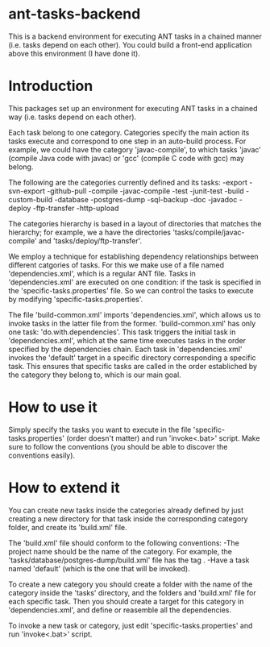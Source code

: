 ant-tasks-backend
=================

This is a backend environment for executing ANT tasks in a chained manner (i.e. tasks depend on each other). You could build a front-end application above this environment (I have done it).

Introduction
============

This packages set up an environment for executing ANT tasks in a chained way (i.e. tasks depend on each other).

Each task belong to one category. Categories specify the main action its tasks execute and correspond to one step in an auto-build process. For example, we could have the category 'javac-compile', to which tasks 'javac' (compile Java code with javac) or 'gcc' (compile C code with gcc) may belong.

The following are the categories currently defined and its tasks:
-export
  -svn-export
	-github-pull
-compile
	-javac-compile
-test
	-junit-test
-build
	-custom-build
-database
	-postgres-dump
	-sql-backup
-doc
	-javadoc
-deploy
	-ftp-transfer
	-http-upload
	
The categories hierarchy is based in a layout of directories that matches the hierarchy; for example, we a have the directories 'tasks/compile/javac-compile' and 'tasks/deploy/ftp-transfer'.

We employ a technique for establishing dependency relationships between different catgories of tasks. For this we make use of a file named 'dependencies.xml', which is a regular ANT file. Tasks in 'dependencies.xml' are executed on one condition: if the task is specified in the 'specific-tasks.properties' file. So we can control the tasks to execute by modifying 'specific-tasks.properties'.

The file 'build-common.xml' imports 'dependencies.xml', which allows us to invoke tasks in the latter file from the former. 'build-common.xml' has only one task: 'do.with.dependencies'. This task triggers the initial task in 'dependencies.xml', which at the same time executes tasks in the order specified by the dependencies chain. Each task in 'dependencies.xml' invokes the 'default' target in a specific directory corresponding a specific task. This ensures that specific tasks are called in the order establiched by the category they belong to, which is our main goal.

How to use it
=============

Simply specify the tasks you want to execute in the file 'specific-tasks.properties' (order doesn't matter) and run 'invoke<.bat>' script. Make sure to follow the conventions (you should be able to discover the conventions easily).

How to extend it
================

You can create new tasks inside the categories already defined by just creating a new directory for that task inside the corresponding category folder, and create its 'build.xml' file.

The 'build.xml' file should conform to the following conventions:
-The project name should be the name of the category. For example, the 'tasks/database/postgres-dump/build.xml' file has the tag <project name="database" default="default">.
-Have a task named 'default' (which is the one that will be invoked).

To create a new category you should create a folder with the name of the category inside the 'tasks' directory, and the folders and 'build.xml' file for each specific task. Then you should create a target for this category in 'dependencies.xml', and define or reasemble all the dependencies.

To invoke a new task or category, just edit 'specific-tasks.properties' and run 'invoke<.bat>' script.
